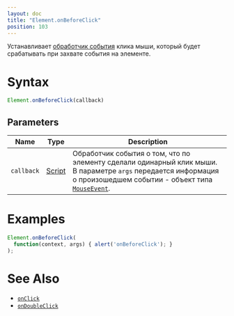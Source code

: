 ```yaml
---
layout: doc
title: "Element.onBeforeClick"
position: 103
---
```


Устанавливает [обработчик события](../../../Script/) клика мыши, который будет срабатывать при захвате события на элементе.

# Syntax

```js
Element.onBeforeClick(callback)
```

## Parameters

|Name|Type|Description|
|----|----|-----------|
|`callback`|[Script](../../../Script/)|Обработчик события о том, что по элементу сделали одинарный клик мыши. В параметре `args` передается информация о произошедшем событии - объект типа [`MouseEvent`](../MouseEvent/).|

# Examples

```js
Element.onBeforeClick(
  function(context, args) { alert('onBeforeClick'); }
);
```

# See Also

* [`onClick`](../Element.onClick/)
* [`onDoubleClick`](../Element.onDoubleClick/)
